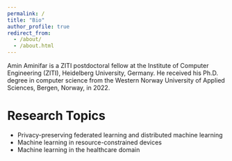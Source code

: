 ```yaml
---
permalink: /
title: "Bio"
author_profile: true
redirect_from: 
  - /about/
  - /about.html
---
```


Amin Aminifar is a ZITI postdoctoral fellow at the Institute of Computer Engineering (ZITI), Heidelberg University, Germany. He received his Ph.D. degree in computer science from the Western Norway University of Applied Sciences, Bergen, Norway, in 2022.

Research Topics
======
* Privacy-preserving federated learning and distributed machine learning
* Machine learning in resource-constrained devices 
* Machine learning in the healthcare domain



